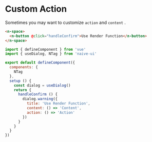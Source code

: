 # Custom Action

Sometimes you may want to customize `action` and `content` .

```html
<n-space>
  <n-button @click="handleConfirm">Use Render Function</n-button>
</n-space>
```

```js
import { defineComponent } from 'vue'
import { useDialog, NTag } from 'naive-ui'

export default defineComponent({
  components: {
    NTag
  },
  setup () {
    const dialog = useDialog()
    return {
      handleConfirm () {
        dialog.warning({
          title: 'Use Render Function',
          content: () => 'Content',
          action: () => 'Action'
        })
      }
    }
  }
})
```
